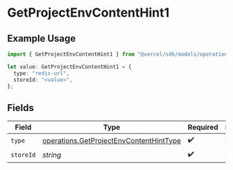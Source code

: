 # GetProjectEnvContentHint1

## Example Usage

```typescript
import { GetProjectEnvContentHint1 } from "@vercel/sdk/models/operations";

let value: GetProjectEnvContentHint1 = {
  type: "redis-url",
  storeId: "<value>",
};
```

## Fields

| Field                                                                                              | Type                                                                                               | Required                                                                                           | Description                                                                                        |
| -------------------------------------------------------------------------------------------------- | -------------------------------------------------------------------------------------------------- | -------------------------------------------------------------------------------------------------- | -------------------------------------------------------------------------------------------------- |
| `type`                                                                                             | [operations.GetProjectEnvContentHintType](../../models/operations/getprojectenvcontenthinttype.md) | :heavy_check_mark:                                                                                 | N/A                                                                                                |
| `storeId`                                                                                          | *string*                                                                                           | :heavy_check_mark:                                                                                 | N/A                                                                                                |